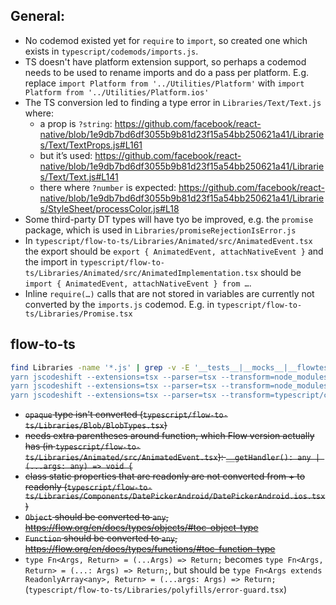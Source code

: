 ## General:

* No codemod existed yet for `require` to `import`, so created one which exists in `typescript/codemods/imports.js`.
* TS doesn't have platform extension support, so perhaps a codemod needs to be used to rename imports and do a pass per platform. E.g. replace `import Platform from '../Utilities/Platform'` with `import Platform from '../Utilities/Platform.ios'`
* The TS conversion led to finding a type error in `Libraries/Text/Text.js` where:
  - a prop is `?string`: https://github.com/facebook/react-native/blob/1e9db7bd6df3055b9b81d23f15a54bb250621a41/Libraries/Text/TextProps.js#L161
  - but it’s used: https://github.com/facebook/react-native/blob/1e9db7bd6df3055b9b81d23f15a54bb250621a41/Libraries/Text/Text.js#L141
  - there where `?number` is expected: https://github.com/facebook/react-native/blob/1e9db7bd6df3055b9b81d23f15a54bb250621a41/Libraries/StyleSheet/processColor.js#L18
* Some third-party DT types will have tyo be improved, e.g. the `promise` package, which is used in `Libraries/promiseRejectionIsError.js`
* In `typescript/flow-to-ts/Libraries/Animated/src/AnimatedEvent.tsx` the export should be `export { AnimatedEvent, attachNativeEvent }` and the import in `typescript/flow-to-ts/Libraries/Animated/src/AnimatedImplementation.tsx` should be `import { AnimatedEvent, attachNativeEvent } from …`.
* Inline `require(…)` calls that are not stored in variables are currently not converted by the `imports.js` codemod. E.g. in `typescript/flow-to-ts/Libraries/Promise.tsx`

## flow-to-ts

```bash
find Libraries -name '*.js' | grep -v -E '__tests__|__mocks__|__flowtests__' | xargs -I {} sh -c 'echo "$1:" && mkdir -p typescript/flow-to-ts/$(dirname "$1") && yarn --silent flow-to-ts "$1" > typescript/flow-to-ts/$(echo "$1" | sed \'s/\(.*\)js/\1tsx/\')' - {} 2>&1 | tee -a logs/flow-to-ts.log
yarn jscodeshift --extensions=tsx --parser=tsx --transform=node_modules/5to6-codemod/transforms/exports.js typescript/flow-to-ts/**/*.tsx
yarn jscodeshift --extensions=tsx --parser=tsx --transform=node_modules/5to6-codemod/transforms/cjs.js typescript/flow-to-ts/**/*.tsx
yarn jscodeshift --extensions=tsx --parser=tsx --transform=typescript/codemods/imports.js typescript/flow-to-ts/**/*.tsx
```

* ~~`opaque` type isn't converted (`typescript/flow-to-ts/Libraries/Blob/BlobTypes.tsx`)~~
* ~~needs extra parentheses around function, which Flow version actually has (in `typescript/flow-to-ts/Libraries/Animated/src/AnimatedEvent.tsx`): `__getHandler(): any | (...args: any) => void {`~~
* ~~class static properties that are readonly are not converted from + to readonly (`typescript/flow-to-ts/Libraries/Components/DatePickerAndroid/DatePickerAndroid.ios.tsx`)~~
* ~~`Object` should be converted to `any`, https://flow.org/en/docs/types/objects/#toc-object-type~~
* ~~`Function` should be converted to `any`, https://flow.org/en/docs/types/functions/#toc-function-type~~
* `type Fn<Args, Return> = (...Args) => Return;` becomes `type Fn<Args, Return> = (...: Args) => Return;`, but should be `type Fn<Args extends ReadonlyArray<any>, Return> = (...args: Args) => Return;` (`typescript/flow-to-ts/Libraries/polyfills/error-guard.tsx`)

